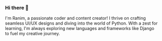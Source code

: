 ### Hi there 👋

I'm Ranim, a passionate coder and content creator! I thrive on crafting seamless UI/UX designs and diving into the world of Python. With a zest for learning, I'm always exploring new languages and frameworks like Django to fuel my creative journey. 

[github_dark]: https://github-readme-stats.vercel.app/api?username=Ranim-K&show_icons=true&hide=contribs,prs&cache_seconds=86400&theme=github_dark

